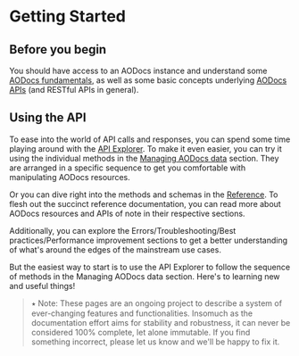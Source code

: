 # Getting Started

## Before you begin

You should have access to an AODocs instance and understand some [AODocs fundamentals](https://api.aodocs-staging.com/docs/aodocs-staging.altirnao.com/1/c/Fundamentals/Basics%20of%20AODocs), as well as some basic concepts underlying [AODocs APIs](https://api.aodocs-staging.com/docs/aodocs-staging.altirnao.com/1/c/Basics%20of%20AODocs%20APIs) (and RESTful APIs in general).

## Using the API

To ease into the world of API calls and responses, you can spend some time playing around with the [API Explorer](https://api.aodocs-staging.com/docs/aodocs-staging.altirnao.com/1/routes/document/v1/%7BdocumentId%7D/get). To make it even easier, you can try it using the individual methods in the [Managing AODocs data](https://api.aodocs-staging.com/docs/aodocs-staging.altirnao.com/1/c/Fundamentals/Overview) section. They are arranged in a specific sequence to get you comfortable with manipulating AODocs resources.

Or you can dive right into the methods and schemas in the [Reference](https://api.aodocs-staging.com/docs/aodocs-staging.altirnao.com/1/overview). To flesh out the succinct reference documentation, you can read more about AODocs resources and APIs of note in their respective sections.

Additionally, you can explore the Errors/Troubleshooting/Best practices/Performance improvement sections to get a better understanding of what's around the edges of the mainstream use cases.

But the easiest way to start is to use the API Explorer to follow the sequence of methods in the Managing AODocs data section. Here's to learning new and useful things!

> ⭑   Note: These pages are an ongoing project to describe a system of ever-changing features and functionalities. Insomuch as the documentation effort aims for stability and robustness, it can never be considered 100% complete, let alone immutable. If you find something incorrect, please let us know and we'll be happy to fix it.

